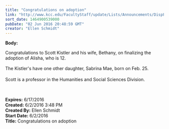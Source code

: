 ```yaml
---
title: "Congratulations on adoption"
link: "http://www.kcc.edu/FacultyStaff/update/Lists/Announcements/DispForm.aspx?ID=2222"
sort_date: 1464900539000
pubDate: "02 Jun 2016 20:48:59 GMT"
creator: "Ellen Schmidt"
---
```


<div><b>Body:</b> <div class="ExternalClassF089164200814ACC9BA47FE243523A57"><p>​Congratulations to Scott Kistler and his wife, Bethany, on finalizing the adoption of Alisha, who is 12.</p>
<p><span style="line-height:1.5">The Kistler's have one other daughter, Sabrina Mae, born on Feb. 25.</span></p>
<p><span style="line-height:1.5">Scott is a professor in the Humanities and Social Sciences Division.</span><span style="line-height:1.5">​</span><br /></p>
<p><span style="font-size:8pt;font-family:verdana, sans-serif;line-height:1.5"></span> </p></div></div>
<div><b>Expires:</b> 6/17/2016</div>
<div><b>Created:</b> 6/2/2016 3:48 PM</div>
<div><b>Created By:</b> Ellen Schmidt</div>
<div><b>Start Date:</b> 6/2/2016</div>
<div><b>Title:</b> Congratulations on adoption</div>
